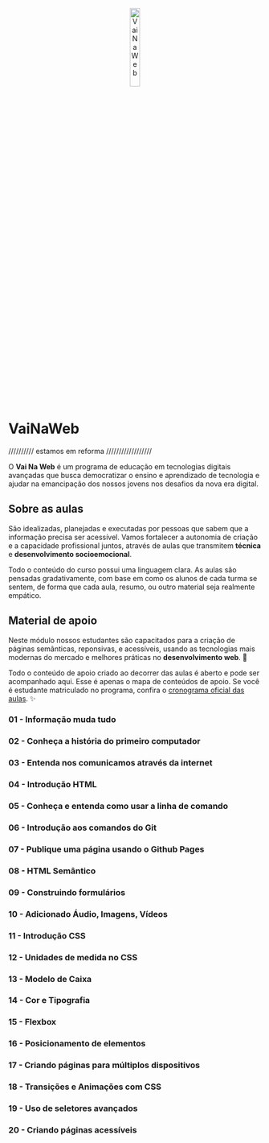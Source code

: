 <p align="center">
  <img src="http://www.vainaweb.com.br/assets/logo.svg" width="20%" alt="VaiNaWeb">
</p>

# VaiNaWeb

////////// estamos em reforma //////////////////

O **Vai Na Web** é um programa de educação em tecnologias digitais avançadas que busca democratizar o ensino e aprendizado de tecnologia e ajudar na emancipação dos nossos jovens nos desafios da nova era digital.

## Sobre as aulas

São idealizadas, planejadas e executadas por pessoas que sabem que a informação precisa ser acessível. Vamos fortalecer a autonomia de criação e a capacidade profissional juntos, através de aulas que transmitem **técnica** e **desenvolvimento socioemocional**.

Todo o conteúdo do curso possui uma linguagem clara. As aulas são pensadas gradativamente, com base em como os alunos de cada turma se sentem, de forma que cada aula, resumo, ou outro material seja realmente empático.

## Material de apoio

Neste módulo nossos estudantes são capacitados para a criação de páginas semânticas, reponsivas, e acessíveis, usando as tecnologias mais modernas do mercado e melhores práticas no **desenvolvimento web**. :rocket:

Todo o conteúdo de apoio criado ao decorrer das aulas é aberto e pode ser acompanhado aqui. Esse é apenas o mapa de conteúdos de apoio. Se você é estudante matriculado no programa, confira o [cronograma oficial das aulas](https://docs.google.com/document/d/105rl_wwvvyoIO2EDXPLd5T1HeKxWszM4iZIN91lvt5g/edit?usp=sharing). :sparkles:

### 01 - Informação muda tudo

### 02 - Conheça a história do primeiro computador

### 03 - Entenda nos comunicamos através da internet

### 04 - Introdução HTML

### 05 - Conheça e entenda como usar a linha de comando

### 06 - Introdução aos comandos do Git

### 07 - Publique uma página usando o Github Pages

### 08 - HTML Semântico

### 09 - Construindo formulários

### 10 - Adicionado Áudio, Imagens, Vídeos

### 11 - Introdução CSS

### 12 - Unidades de medida no CSS

### 13 - Modelo de Caixa

### 14 - Cor e Tipografia

### 15 - Flexbox

### 16 - Posicionamento de elementos

### 17 - Criando páginas para múltiplos dispositivos

### 18 - Transições e Animações com CSS

### 19 - Uso de seletores avançados

### 20 - Criando páginas acessíveis
